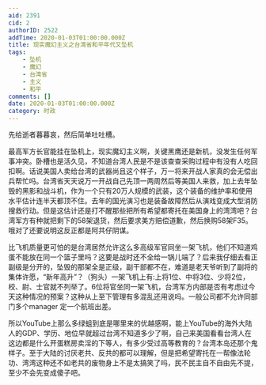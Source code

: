 ```yaml
---
aid: 2391
cid: 2
authorID: 2522
addTime: 2020-01-03T01:00:00.000Z
title: 现实魔幻主义之台湾省和平年代又坠机
tags:
    - 坠机
    - 魔幻
    - 台湾省
    - 主义
    - 和平
comments: []
date: 2020-01-03T01:00:00.000Z
category: 时政
---
```


先给逝者暮暮哀，然后简单吐吐槽。

最高军方长官能挂在坠机上，现实魔幻主义啊，关键黑鹰还是新机，没发生任何军事冲突。卧槽也是活久见，不知道台湾人民是不是该查查采购过程中有没有人吃回扣啊。话说美国人卖给台湾的武器尚且这个样子，万一将来开战人家真的会无偿出兵帮忙吗。台湾省天天说万一开战自己先顶一两周然后等美国人来救，加上去年坠毁的黑影和战斗机，作为一个只有20万人规模的武装，这个装备的维护率和使用水平估计连半天都顶不住。去年的国光演习也是装备故障然后从演戏变成大型消防搜救行动。但是这估计还是打不醒那些把所有希望都寄托在美国身上的湾湾吧？台湾军方有种就把剩下的58架退货，然后要求美方赔偿道歉，然后换购58架F35。哦对了还要说明这反正都是阿共仔阴谋。

比飞机质量更可怕的是台湾居然允许这么多高级军官同坐一架飞机，他们不知道鸡蛋不能放在同一个篮子里吗？这要是战时还不全给一锅儿端了？后来我仔细去看正副级是分开的，坠毁的那架全是正级，副干部都不在，难道是老天爷听到了副将的集体许愿，“新年高升”？（狗头）一架飞机上有:上将1位、中将3位、少将2位，校、尉、士官就不列举了。6位将官坐同一架飞机，台湾军方内部是否有考虑过今天这种情况的预案？这种从上至下管理有多混乱还用说吗。一般公司都不允许同部门多个manager 定一个航班出差。

所以YouTube上那么多绿蛆到底是哪里来的优越感啊，能上YouTube的海外大陆人的GDP、学历、地位早就超过台湾不知道多少了啊，自己来美国看看台湾人在这边都是什么开蛋糕房卖淫的下等人，有多少受过高等教育的？台湾本岛还那个鬼样子。至于大陆的讨厌老共、反共的都可以理解，但是把希望寄托在一帮像法轮功、湾湾这种还不如老共的废物身上不是太搞笑了吗，民不民主自不自由先不提，至少不会先变成傻子吧。
